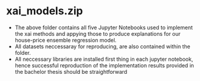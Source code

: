 # xai_models.zip 
- The above folder contains all five Jupyter Notebooks used to implement the xai methods and appying those to produce explanations for our house-price ensemble regression model.
- All datasets neccessaray for reproducing, are also contained within the folder.
- All neccessary libraries are installed first thing in each jupyter notebook, hence successful reproduction of the implementation results provided in the bachelor thesis should be straightforward

